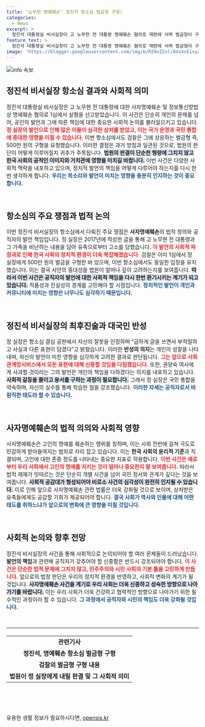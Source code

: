 ```yaml
---
title: ‘노무현 명예훼손’ 정진석 항소심 벌금형 구형!
categories:
  - News
excerpt: >
  정진석 대통령실 비서실장이 고 노무현 전 대통령 명예훼손 혐의로 재판에 서며 벌금형이 구형됐다. 그는 SNS에서 사실과 다른 글을 게재하고 사과 의사를 밝혔으나, 법적 공방은 계속된다.
feature_text: >
  정진석 대통령실 비서실장이 고 노무현 전 대통령 명예훼손 혐의로 재판에 서며 벌금형이 구형됐다. 그는 SNS에서 사실과 다른 글을 게재하고 사과 의사를 밝혔으나, 법적 공방은 계속된다.
image: 'https://blogger.googleusercontent.com/img/b/R29vZ2xl/AVvXsEixyZcFfHzMRdzZMjFBmAUKJYCLCGyLL1o632UiGVXcaFdKo_bkvkuCioo0uUKlGfBVcT3P84aROyZIXSBEx3Aw5nCQ3pTgDom1WDC4m8eifvWiAmWEEVb4x6G_l8C0QH225ldMjyaFvpxGEBGNO37VmDTDMHGhJPq73UglMfDca1-0aw/s1600/blogspot.png'
---
```


<p><img src="https://blogger.googleusercontent.com/img/b/R29vZ2xl/AVvXsEixyZcFfHzMRdzZMjFBmAUKJYCLCGyLL1o632UiGVXcaFdKo_bkvkuCioo0uUKlGfBVcT3P84aROyZIXSBEx3Aw5nCQ3pTgDom1WDC4m8eifvWiAmWEEVb4x6G_l8C0QH225ldMjyaFvpxGEBGNO37VmDTDMHGhJPq73UglMfDca1-0aw/s1600/blogspot.png" alt="info 속보" /></p>

<h2 data-ke-size="size26">정진석 비서실장 항소심 결과와 사회적 의미</h2>

<p data-ke-size="size16">정진석 대통령실 비서실장은 고 노무현 전 대통령에 대한 사자명예훼손 및 정보통신망법상 명예훼손 혐의로 1심에서 실형을 선고받았습니다. 이 사건은 단순히 개인의 문제를 넘어, 공인의 발언과 그에 따른 책임에 대한 중요한 사회적 논의를 불러일으키고 있습니다. <b><span style="color: #ee2323;">정 실장의 발언으로 인해 많은 이들이 심각한 상처를 받았고, 이는 국가 운영과 국민 통합에 중대한 영향을 미칠 수 있습니다.</span></b> 이번 항소심에서도 검찰은 그에 상응하는 벌금형 즉, 500만 원의 구형을 요청했습니다. 이러한 결정은 과거 방침과 일관된 것으로, 법원의 판단이 어떻게 이루어질지 귀추가 주목됩니다. <b><span style="background-color: #21538527;">법원의 판결이 단순한 형량에 그치지 않고 한국 사회의 공적인 이미지와 가치관에 영향을 미치길 바랍니다.</span></b> 이번 사건은 다양한 사회적 맥락을 내포하고 있으며, 정치적 발언의 책임을 어떻게 다루어야 하는지를 다시 한 번 생각하게 합니다. <b><span style="color: #1a5490;">우리는 목소리와 발언이 미치는 영향을 충분히 인지하는 것이 중요합니다.</span></b></p>

<p data-ke-size="size16">&nbsp;</p>

<h2 data-ke-size="size26">항소심의 주요 쟁점과 법적 논의</h2>

<p data-ke-size="size16">이번 정진석 비서실장의 항소심에서 다뤄진 주요 쟁점은 <b>사자명예훼손</b>의 법적 정의와 공직자의 발언 책임입니다. 정 실장은 2017년에 작성한 글을 통해 고 노무현 전 대통령과 그 가족을 비난하는 내용을 담아 유족으로부터 고소를 당했습니다. <b><span style="color: #ee2323;">이 발언의 사회적 파장과로 인해 한국 사회의 정치적 환경이 더욱 복잡해졌습니다.</span></b> 검찰은 이미 1심에서 정 실장에게 500만 원의 벌금을 구형한 바 있으며, 이번 항소심에서도 동일한 입장을 유지했습니다. 이는 결국 사안의 중대성을 법원이 얼마나 깊이 고려하는지를 보여줍니다. <b><span style="background-color: #21538527;">따라서 이번 사건은 공직자의 발언에 대한 사회적 책임을 다시 한번 환기시키는 계기가 되고 있습니다.</span></b> 작품성과 진실성의 경계를 고민해야 할 시점입니다. <b><span style="color: #1a5490;">정치적인 발언이 개인과 커뮤니티에 미치는 영향은 너무나도 심각하기 때문입니다.</span></b></p>

<p data-ke-size="size16">&nbsp;</p>

<h2 data-ke-size="size26">정진석 비서실장의 최후진술과 대국민 반성</h2>

<p data-ke-size="size16">정 실장은 항소심 결심 공판에서 자신의 잘못을 인정하며 “급하게 글을 쓰면서 부적절하고 사실과 다른 표현이 담겼다”고 밝혔습니다. 이러한 <b>반성의 의지</b>는 개인의 성찰을 나타내며, 자신의 발언이 미친 영향을 심각하게 고려한 결과로 판단됩니다. <b><span style="color: #ee2323;">그는 앞으로 사회관계망서비스에서 모든 표현에 대해 신중할 것임을 다짐했습니다.</span></b> 또한, 권양숙 여사에게 사과할 것이라는 그의 발언은 개인의 책임을 다하겠다는 의지를 내포하고 있습니다. <b><span style="background-color: #21538527;">사회적 갈등을 줄이고 용서를 구하는 과정이 필요합니다.</span></b> 그래서 정 실장은 국민 통합을 약속하며, 자신의 실수를 통해 학습한 점을 강조했습니다. <b><span style="color: #1a5490;">이러한 자세는 공직자로서 바람직한 태도라 할 수 있습니다.</span></b></p>

<p data-ke-size="size16">&nbsp;</p>

<h2 data-ke-size="size26">사자명예훼손의 법적 의의와 사회적 영향</h2>

<p data-ke-size="size16">사자명예훼손은 고인의 명예를 훼손하는 행위를 칭하며, 이는 사회 전반에 걸쳐 극도로 민감하게 받아들여지는 범죄로 자리 잡고 있습니다. 이는 <b>한국 사회의 윤리적 기준</b>과 직결되며, 고인에 대한 존중 정도를 나타내는 중요한 지표로 작용합니다. <b><span style="color: #ee2323;">이번 사건은 예로부터 우리 사회에서 고인의 명예를 지키는 것이 얼마나 중요한지 잘 보여줍니다.</span></b> 따라서 법적 제재가 잇따르는 것은 단순히 개별 사건을 넘어 국민 정서와 관계가 깊다는 것을 보여줍니다. <b><span style="background-color: #21538527;">사회적 공감대가 형성되어야 비로소 사건의 심각성이 완전히 인지될 수 있습니다.</span></b> 이로 인해 앞으로 사자명예훼손 관련 법률은 더욱 강화될 것으로 보이며, 상처받은 유족들에게도 공감할 기회가 제공되어야 합니다. <b><span style="color: #1a5490;">결국 사회가 역사와 인물에 대해 어떤 태도를 취하느냐가 앞으로의 변화에 큰 영향을 미칠 것입니다.</span></b></p>

<p data-ke-size="size16">&nbsp;</p>

<h2 data-ke-size="size26">사회적 논의와 향후 전망</h2>

<p data-ke-size="size16">정진석 비서실장의 사건을 통해 사회적으로 논의되어야 할 여러 문제들이 드러났습니다. <b>발언의 책임</b>과 관련해 공직자가 갖추어야 할 신중함은 반드시 강조되어야 합니다. <b><span style="color: #ee2323;">이 사건은 단순한 법적 문제에 그치지 않고, 민주주의와 시민 사회의 기본 틀을 고민하게 만듭니다.</span></b> 앞으로의 법정 판단은 우리의 정치적 환경을 반영하고, 사회적 변화의 계기가 될 것입니다. <b><span style="background-color: #21538527;">사자명예훼손 사건을 계기로 우리 사회는 더욱 신중하고 성숙한 방향으로 나아가기를 바랍니다.</span></b> 이는 우리 사회가 더욱 건강하고 협력적인 방향으로 나아가기 위한 필수적인 과정이라 할 수 있습니다. <b><span style="color: #1a5490;">그 과정에서 공직자와 시민의 책임도 더욱 강화될 것입니다.</span></b></p>

<p data-ke-size="size16">&nbsp;</p>

<hr>

<table style="width: 100%; margin: 20px 0; border-collapse: collapse;">
<tr>
    <td style="text-align: center; height: 17px;"><b>관련기사</b></td>
</tr>
<tr>
    <td style="text-align: center; height: 17px;"><b>정진석, 명예훼손 항소심 벌금형 구형</b></td>
</tr>
<tr>
    <td style="text-align: center; height: 17px;"><b>검찰의 벌금형 구형 내용</b></td>
</tr>
<tr>
    <td style="text-align: center; height: 17px;"><b>법원이 정 실장에게 내릴 판결 및 그 사회적 의미</b></td>
</tr>
</table>

<p data-ke-size="size16">&nbsp;</p>

<p data-ke-size="size16">&nbsp;</p>
유용한 생활 정보가 필요하시다면, <a href="https://opensis.kr" rel="dofollow">opensis.kr</a>


